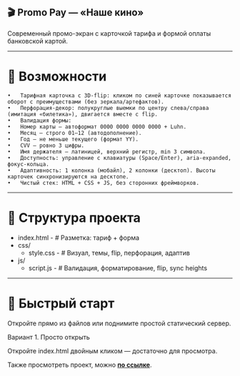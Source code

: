 ## 🎬 Promo Pay — «Наше кино»

Современный промо-экран с карточкой тарифа и формой оплаты банковской картой.

---

# 🚀 Возможности
	•	Тарифная карточка с 3D-flip: кликом по синей карточке показывается оборот с преимуществами (без зеркала/артефактов).
	•	Перфорация-декор: полукруглые выемки по центру слева/справа (имитация «билетика»), двигается вместе с flip.
	•	Валидация формы:
	•	Номер карты — автоформат 0000 0000 0000 0000 + Luhn.
	•	Месяц — строго 01–12 (автодополнение).
	•	Год — не меньше текущего (формат YY).
	•	CVV — ровно 3 цифры.
	•	Имя держателя — латиницей, верхний регистр, min 3 символа.
	•	Доступность: управление с клавиатуры (Space/Enter), aria-expanded, фокус-кольца.
	•	Адаптивность: 1 колонка (мобайл), 2 колонки (десктоп). Высоты карточек синхронизируются на десктопе.
	•	Чистый стек: HTML + CSS + JS, без сторонних фреймворков.

---

# 📁 Структура проекта

 - index.html - # Разметка: тариф + форма
 - css/
    - style.css - # Визуал, темы, flip, перфорация, адаптив
 - js/
    - script.js - # Валидация, форматирование, flip, sync heights

---

# 🔧 Быстрый старт

Откройте прямо из файлов или поднимите простой статический сервер.

Вариант 1. Просто открыть

Откройте index.html двойным кликом — достаточно для просмотра.

Также просмотреть проект, можно [**по ссылке**](https://bigvovaruu.github.io/card/).